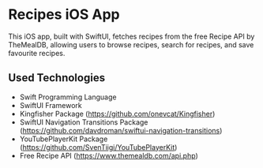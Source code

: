 # Recipes iOS App

This iOS app, built with SwiftUI, fetches recipes from the free Recipe API by TheMealDB, allowing users to browse recipes, search for recipes, and save favourite recipes.

## Used Technologies

- Swift Programming Language
- SwiftUI Framework
- Kingfisher Package (https://github.com/onevcat/Kingfisher)
- SwiftUI Navigation Transitions Package (https://github.com/davdroman/swiftui-navigation-transitions)
- YouTubePlayerKit Package (https://github.com/SvenTiigi/YouTubePlayerKit)
- Free Recipe API (https://www.themealdb.com/api.php)
